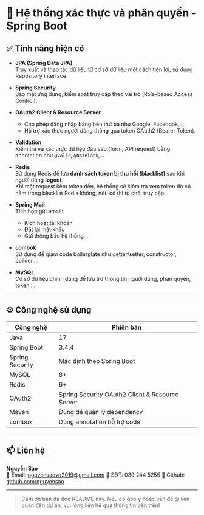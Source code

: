 # 🔐 Hệ thống xác thực và phân quyền - Spring Boot

## ✅ Tính năng hiện có

- **JPA (Spring Data JPA)**  
  Truy xuất và thao tác dữ liệu từ cơ sở dữ liệu một cách tiện lợi, sử dụng Repository interface.

- **Spring Security**  
  Bảo mật ứng dụng, kiểm soát truy cập theo vai trò (Role-based Access Control).

- **OAuth2 Client & Resource Server**  
  - Cho phép đăng nhập bằng bên thứ ba như Google, Facebook,...
  - Hỗ trợ xác thực người dùng thông qua token OAuth2 (Bearer Token).

- **Validation**  
  Kiểm tra và xác thực dữ liệu đầu vào (form, API request) bằng annotation như `@Valid`, `@NotBlank`,...

- **Redis**  
  Sử dụng Redis để lưu **danh sách token bị thu hồi (blacklist)** sau khi người dùng **logout**.  
  Khi một request kèm token đến, hệ thống sẽ kiểm tra xem token đó có nằm trong blacklist Redis không, nếu có thì từ chối truy cập.

- **Spring Mail**  
  Tích hợp gửi email:
  - Kích hoạt tài khoản
  - Đặt lại mật khẩu
  - Gửi thông báo hệ thống,...

- **Lombok**  
  Sử dụng để giảm code boilerplate như getter/setter, constructor, builder,...

- **MySQL**  
  Cơ sở dữ liệu chính dùng để lưu trữ thông tin người dùng, phân quyền, token,...

---

## ⚙️ Công nghệ sử dụng

| Công nghệ             | Phiên bản         |
|----------------------|-------------------|
| Java                 | 17                |
| Spring Boot          | 3.4.4             |
| Spring Security      | Mặc định theo Spring Boot |
| MySQL                | 8+                |
| Redis                | 6+                |
| OAuth2               | Spring Security OAuth2 Client & Resource Server |
| Maven                | Dùng để quản lý dependency |
| Lombok               | Dùng annotation hỗ trợ code |

---

## 📫 Liên hệ

**Nguyễn Sao**  
📧 Email: nguyensaovn2019@gmail.com
📱 SĐT: 039 244 5255
📍 Github: [github.com/nguyensao](https://github.com/nguyensao)

---

> Cảm ơn bạn đã đọc README này. Nếu có góp ý hoặc vấn đề gì liên quan đến dự án, vui lòng liên hệ qua thông tin bên trên!
